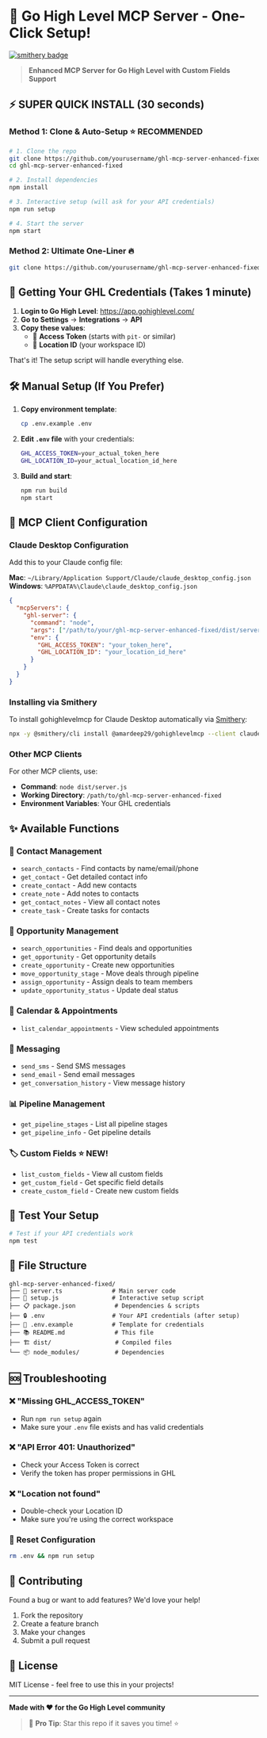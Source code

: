 # 🚀 Go High Level MCP Server - One-Click Setup!

[![smithery badge](https://smithery.ai/badge/@amardeep29/gohighlevelmcp)](https://smithery.ai/server/@amardeep29/gohighlevelmcp)

> **Enhanced MCP Server for Go High Level with Custom Fields Support**

## ⚡ **SUPER QUICK INSTALL (30 seconds)**

### Method 1: Clone & Auto-Setup ⭐ **RECOMMENDED**
```bash
# 1. Clone the repo
git clone https://github.com/yourusername/ghl-mcp-server-enhanced-fixed.git
cd ghl-mcp-server-enhanced-fixed

# 2. Install dependencies
npm install

# 3. Interactive setup (will ask for your API credentials)
npm run setup

# 4. Start the server
npm start
```

### Method 2: Ultimate One-Liner 🔥
```bash
git clone https://github.com/yourusername/ghl-mcp-server-enhanced-fixed.git && cd ghl-mcp-server-enhanced-fixed && npm install && npm run quick-start
```

## 🔑 **Getting Your GHL Credentials (Takes 1 minute)**

1. **Login to Go High Level**: https://app.gohighlevel.com/
2. **Go to Settings** → **Integrations** → **API** 
3. **Copy these values**:
   - 🎯 **Access Token** (starts with `pit-` or similar)
   - 📍 **Location ID** (your workspace ID)

That's it! The setup script will handle everything else.

## 🛠️ **Manual Setup (If You Prefer)**

1. **Copy environment template**:
   ```bash
   cp .env.example .env
   ```

2. **Edit `.env` file** with your credentials:
   ```bash
   GHL_ACCESS_TOKEN=your_actual_token_here
   GHL_LOCATION_ID=your_actual_location_id_here
   ```

3. **Build and start**:
   ```bash
   npm run build
   npm start
   ```

## 🔧 **MCP Client Configuration**

### Claude Desktop Configuration
Add this to your Claude config file:

**Mac**: `~/Library/Application Support/Claude/claude_desktop_config.json`
**Windows**: `%APPDATA%\Claude\claude_desktop_config.json`

```json
{
  "mcpServers": {
    "ghl-server": {
      "command": "node",
      "args": ["/path/to/your/ghl-mcp-server-enhanced-fixed/dist/server.js"],
      "env": {
        "GHL_ACCESS_TOKEN": "your_token_here",
        "GHL_LOCATION_ID": "your_location_id_here"
      }
    }
  }
}
```

### Installing via Smithery

To install gohighlevelmcp for Claude Desktop automatically via [Smithery](https://smithery.ai/server/@amardeep29/gohighlevelmcp):

```bash
npx -y @smithery/cli install @amardeep29/gohighlevelmcp --client claude
```

### Other MCP Clients
For other MCP clients, use:
- **Command**: `node dist/server.js`
- **Working Directory**: `/path/to/ghl-mcp-server-enhanced-fixed`
- **Environment Variables**: Your GHL credentials

## ✨ **Available Functions**

### 📱 **Contact Management**
- `search_contacts` - Find contacts by name/email/phone
- `get_contact` - Get detailed contact info
- `create_contact` - Add new contacts
- `create_note` - Add notes to contacts
- `get_contact_notes` - View all contact notes
- `create_task` - Create tasks for contacts

### 💼 **Opportunity Management**  
- `search_opportunities` - Find deals and opportunities
- `get_opportunity` - Get opportunity details
- `create_opportunity` - Create new opportunities
- `move_opportunity_stage` - Move deals through pipeline
- `assign_opportunity` - Assign deals to team members
- `update_opportunity_status` - Update deal status

### 📅 **Calendar & Appointments**
- `list_calendar_appointments` - View scheduled appointments

### 💬 **Messaging**
- `send_sms` - Send SMS messages
- `send_email` - Send email messages  
- `get_conversation_history` - View message history

### 📊 **Pipeline Management**
- `get_pipeline_stages` - List all pipeline stages
- `get_pipeline_info` - Get pipeline details

### 🏷️ **Custom Fields** ⭐ **NEW!**
- `list_custom_fields` - View all custom fields
- `get_custom_field` - Get specific field details
- `create_custom_field` - Create new custom fields

## 🧪 **Test Your Setup**

```bash
# Test if your API credentials work
npm test
```

## 📁 **File Structure**
```
ghl-mcp-server-enhanced-fixed/
├── 📄 server.ts              # Main server code
├── 🔧 setup.js               # Interactive setup script  
├── 📋 package.json           # Dependencies & scripts
├── 🔒 .env                   # Your API credentials (after setup)
├── 📝 .env.example           # Template for credentials
├── 📚 README.md              # This file
├── 🏗️ dist/                  # Compiled files
└── 📦 node_modules/          # Dependencies
```

## 🆘 **Troubleshooting**

### ❌ "Missing GHL_ACCESS_TOKEN"
- Run `npm run setup` again
- Make sure your `.env` file exists and has valid credentials

### ❌ "API Error 401: Unauthorized"  
- Check your Access Token is correct
- Verify the token has proper permissions in GHL

### ❌ "Location not found"
- Double-check your Location ID
- Make sure you're using the correct workspace

### 🔄 **Reset Configuration**
```bash
rm .env && npm run setup
```

## 🌟 **Contributing**

Found a bug or want to add features? We'd love your help!

1. Fork the repository
2. Create a feature branch
3. Make your changes  
4. Submit a pull request

## 📄 **License**

MIT License - feel free to use this in your projects!

---

**Made with ❤️ for the Go High Level community**

> 🎯 **Pro Tip**: Star this repo if it saves you time! ⭐
